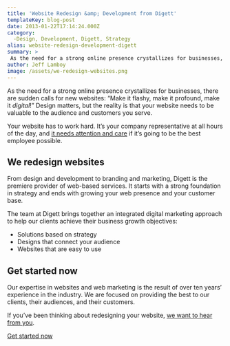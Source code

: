 ```yaml
---
title: 'Website Redesign &amp; Development from Digett'
templateKey: blog-post
date: 2013-01-22T17:14:24.000Z
category: 
  -Design, Development, Digett, Strategy
alias: website-redesign-development-digett
summary: > 
 As the need for a strong online presence crystallizes for businesses, there are sudden calls for new websites: "Make it flashy, make it profound, make it digital!" Design matters, but the reality is that your website needs to be valuable to the audience and customers you serve.
author: Jeff Lamboy
image: /assets/we-redesign-websites.png
---
```


As the need for a strong online presence crystallizes for businesses, there are sudden calls for new websites: “Make it flashy, make it profound, make it _digital_!” Design matters, but the reality is that your website needs to be valuable to the audience and customers you serve.

Your website has to work hard. It’s your company representative at all hours of the day, and [it needs attention and care](http://www.digett.com/we-design-drupal-websites?utm_source=jeffblog&utm_medium=campaign&utm_campaign=2013drupalcampaign) if it’s going to be the best employee possible.

We redesign websites
--------------------

From design and development to branding and marketing, Digett is the premiere provider of web-based services. It starts with a strong foundation in strategy and ends with growing your web presence and your customer base.

The team at Digett brings together an integrated digital marketing approach to help our clients achieve their business growth objectives:

*   Solutions based on strategy
*   Designs that connect your audience
*   Websites that are easy to use

Get started now
---------------

Our expertise in websites and web marketing is the result of over ten years’ experience in the industry. We are focused on providing the best to our clients, their audiences, and their customers.

If you’ve been thinking about redesigning your website, [we want to hear from you](http://www.digett.com/we-design-drupal-websites?utm_source=jeffblog&utm_medium=campaign&utm_campaign=2013drupalcampaign).

[Get started now](http://www.digett.com/we-design-drupal-websites?utm_source=jeffblog&utm_medium=campaign&utm_campaign=2013drupalcampaign)